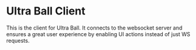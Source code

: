 # Ultra Ball Client

This is the client for Ultra Ball. It connects to the websocket server and ensures a great user experience by enabling UI actions instead of just WS requests.
